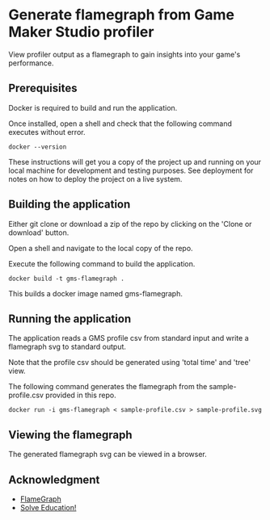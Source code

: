 # Generate flamegraph from Game Maker Studio profiler

View profiler output as a flamegraph to gain insights into your game's performance.

## Prerequisites

Docker is required to build and run the application.

Once installed, open a shell and check that the following command executes without error.
```
docker --version
```

These instructions will get you a copy of the project up and running on your local machine for development and testing purposes. See deployment for notes on how to deploy the project on a live system.

## Building the application

Either git clone or download a zip of the repo by clicking on the 'Clone or download' button.

Open a shell and navigate to the local copy of the repo.

Execute the following command to build the application.

```
docker build -t gms-flamegraph .
```

This builds a docker image named gms-flamegraph.

## Running the application

The application reads a GMS profile csv from standard input and write a flamegraph svg to standard output.

Note that the profile csv should be generated using 'total time' and 'tree' view.

The following command generates the flamegraph from the sample-profile.csv provided in this repo.

```
docker run -i gms-flamegraph < sample-profile.csv > sample-profile.svg
```

## Viewing the flamegraph

The generated flamegraph svg can be viewed in a browser.

## Acknowledgment

* [FlameGraph](https://github.com/brendangregg/FlameGraph)
* [Solve Education!](https://solveeducation.org/)
